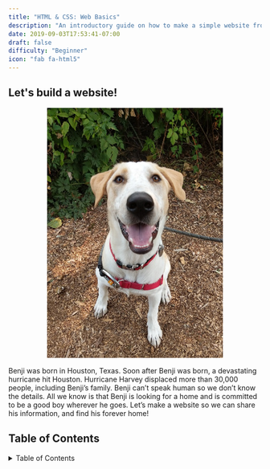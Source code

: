 ```yaml
---
title: "HTML & CSS: Web Basics"
description: "An introductory guide on how to make a simple website from scratch"
date: 2019-09-03T17:53:41-07:00
draft: false
difficulty: "Beginner"
icon: "fab fa-html5"
---
```


## Let's build a website!

<p style="text-align: center; "><img src="media/meet-benji-sm.jpg?classes=border,shadow" alt="Benji the Dog" width="350"/></p>

Benji was born in Houston, Texas. Soon after Benji was born, a devastating hurricane hit Houston. Hurricane Harvey displaced more than 30,000 people, including Benji’s family. Benji can’t speak human so we don’t know the details. All we know is that Benji is looking for a home and is committed to be a good boy wherever he goes. Let’s make a website so we can share his information, and find his forever home!

## Table of Contents

<details close>
<summary>Table of Contents</summary>
{{% children %}}
</details>
